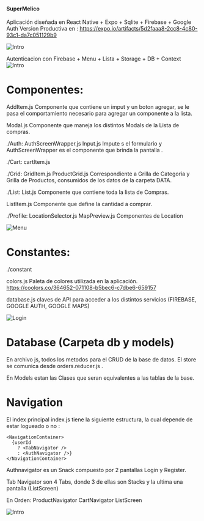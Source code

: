 #### SuperMelico

Aplicación diseñada en React Native + Expo + Sqlite + Firebase + Google Auth
Version Productiva en : https://expo.io/artifacts/5d2faaa8-2cc8-4c80-93c1-da7c051129b9

![Intro](imagenesreadme/intro.jpeg )

Autenticacion con Firebase + Menu + Lista + Storage + DB + Context
![Intro](imagenesreadme/login.jpeg )

# Componentes:


AddItem.js
Componente que contiene un imput y un boton agregar, se le pasa el comportamiento necesario para agregar un componente a la lista.

Modal.js
Componente que maneja los distintos Modals de la Lista de compras.

./Auth:
AuthScreenWrapper.js
Input.js
Impute s el formulario y AuthScreenWrapper es el componente que brinda la pantalla .

./Cart:
cartItem.js

./Grid:
GridItem.js
ProductGrid.js
Correspondiente a Grilla de Categoria y Grilla de Productos, consumidos de los datos de la carpeta DATA.

./List:
List.js
Componente que contiene toda la lista de Compras.

ListItem.js
Componente que define la cantidad a comprar.

./Profile:
LocationSelector.js
MapPreview.js
Componentes de Location

![Menu](imagenesreadme/menu.jpeg )

# Constantes:

./constant

colors.js
Paleta de colores utilizada en la aplicación.
https://coolors.co/364652-071108-b5bec6-c7dbe6-659157

database.js
claves de API para acceder a los distintos servicios (FIREBASE, GOOGLE AUTH, GOOGLE MAPS)

![Login](imagenesreadme/login.jpeg )


# Database (Carpeta db y models)

En archivo js, todos los metodos para el CRUD de la base de datos.
El store se comunica desde orders.reducer.js .

En Models estan las Clases que seran equivalentes a las tablas de la base.

# Navigation
El index principal index.js tiene la siguiente estructura, la cual depende de estar logueado o no :

    <NavigationContainer>
      {userId
        ? <TabNavigator />
        : <AuthNavigator />}
    </NavigationContainer>

Authnavigator es un Snack compuesto por 2 pantallas Login y Register.

Tab Navigator son 4 Tabs, donde 3 de ellas son Stacks y la ultima una pantalla (ListScreen)

En Orden:
ProductNavigator
CartNavigator
ListScreen

![Intro](imagenesreadme/list.jpeg )
